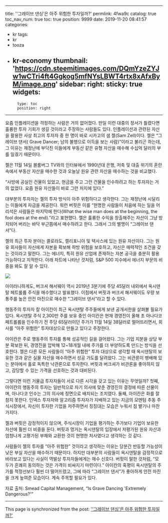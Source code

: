 
---
title: '‘그레이브 댄싱’은 아주 위험한 투자일까?'
permlink: 4fwa9c
catalog: true
toc_nav_num: true
toc: true
position: 9999
date: 2019-11-20 08:41:57
categories:
- kr
tags:
- kr
- tooza
- kr-economy
thumbnail: 'https://cdn.steemitimages.com/DQmYzeZYJw1wCTri4ft4Ggkog5mfNYsLBWT4rtx8xAfxByM/image.png'
sidebar:
    right:
        sticky: true
widgets:
    -
        type: toc
        position: right
---


요즘 인플레이션을 걱정하는 사람은 거의 없어졌다. 만일 이런 대중의 정서가 틀렸다면 훌륭한 투자 기회가 생길 것이라고 주장하는 사람들도 있다. 인플레이션과 관련된 자산을 활용한 사상 최고의 투자자 중 한 명이 바로 시카고의 샘 젤(Sam Zell)이다. 젤은 “그레이브 댄서( Grave Dancer; 남의 불행으로 이득을 보는 사람)”이라고 불리곤 하는데, 그 이유는 재정난에 부닥친 이들에게 부동산 같은 유형 자산을 매수해 수십억 달러의 부를 일궜기 때문이다.  

젤은 11월 14일 블룸버그 TV와의 인터뷰에서 1990년대 은행, 저축 및 대출 위기의 혼란 속에서 부동산 자산을 매수한 것과 오늘날 원유 관련 자산을 매수하는 것을 비교했다.  

“사방에 공실인 건물이 있었고, 현금을 주고 그런 건물을 인수하려고 하는 투자자는 거의 없었다. 요즘 원유 자산들이 바로 그런 처지에 있다.” 

대부분의 투자자는 젤의 투자 방식이 아주 위험하다고 생각한다. 그는 재정난에 시달리는 이들에게 자금을 제공한다. 워런 버핏은 이를 “현명한 사람들이 처음에 하는 일을 어리석은 사람들은 마지막에 한다(What the wise man does at the beginning, the fool does at the end).”라고 표현했다. 젤은 훌륭한 수익을 창출해주는 자산이 그냥 방치되어 버리는 바닥 부근쯤에서 매수하려고 한다. 그래서 그의 별명이 “그레이브 댄서”다.  

젤의 최근 투자 분야는 콜로라도, 캘리포니아 및 텍사스에 있는 원유 자산이다. 그는 원유 회사들이 자신에게 자본을 확보해 하방 위험을 보호하고, 자신은 매력적인 조건을 갖는 것이라고 말한다. 그는 에너지, 특히 원유 산업에 존재하는 자본 공극을 충분히 활용 가능하다고 지적한다. 아래 차트에 나타난 것처럼, S&P 500 지수에서 에너지 부문의 비중을 봐도 잘 알 수 있다. 

 ![](https://cdn.steemitimages.com/DQmYzeZYJw1wCTri4ft4Ggkog5mfNYsLBWT4rtx8xAfxByM/image.png)

아이러니하게도, 버크셔 해서웨이 역시 2019년 3분기에 주당 45달러 내외에서 옥시덴탈 페트롤륨 주식을 매수했다고 발표했다. 이점에서 버핏과 버크셔 해서웨이도 우량 보통주를 높은 안전 마진으로 매수한 “그레이브 댄서”라고 할 수 있다. 

행동주의 투자자 칼 아이칸이 최근 옥시덴탈 주주들에게 보낸 공개서한을 살펴볼 필요가 있다. 옥시덴탈 주식 2,300만 주를 보유 중인 아이칸은 현재 경영진이 올해 초 아나다코 페트롤륨을 인수하기 전 주당 65달러이던 주가가 11월 14일 38달러로 떨어뜨리면서, 회사를 “아주 위험한” 투자대상으로 만들고 있다고 주장한다. 

아이칸은 주로 행동주의 투자를 통해 성공적인 길을 걸어왔다. 그는 기업 지분을 상당 부분 확보한 뒤, 경영진을 압박해 12~18개월 내에 주가를 더 부양하도록 만드는 방식을 선호한다. 젤은 다른 모든 사람들이 “아주 위험한” 투자 대상으로 생각할 때 옥시덴탈의 보유한 것과 같은 실물 자산을 매수하면서 성공 가도를 달려왔다. 그는 비관론이 팽배해 있는 분야에서 홀로 독특한 낙관론으로 투자한다. 버핏과 버크셔가 비관론을 좋아하지 않고, 감당할 수 있는 가격을 선호하는 것과 대비된다.  

그렇다면 이런 거물급 투자자들이 서로 다른 시각을 갖고 있는 이유는 무엇일까? 첫째, 아이칸의 행동주의 투자는 일반적으로 자기 의사에 맞춘 경영진의 결정에 따른 산물이며, 아나다코 인수는 그의 의사에 정면으로 배치되는 조치였다. 둘째, 아이칸은 화를 잘 참지 못한다. 인덱스 투자자와 알고리즘 투자자가 지배하고 있는 지금의 모멘텀 추동 주식시장에서, 자신이 투자한 기업을 저주하면서 징징대는 모습은 누워서 침 뱉기나 마찬가지다.  

젤과 버핏은 감정적이지 않으며, 주식시장이 기업을 평가하는 주가보다 기업이 보유한 자산에 훨씬 더 비중을 둔다. 버핏과 멍거는 옥시덴탈의 입장에서 저평가된 원유 자산과 엄청나게 고평가된 부채와 교환한 것이 현명한 처사였다고 생각하는 것 같다.  

사람들이 젤의 투자를 “아주 위험한” 것이라고 생각하는 이유는 당분간 반등할 가능성이 낮은 부실 자산을 매수하기 때문이다. 하지만 대부분의 사람들이 옥시덴탈을 감정적으로 바라보고 있다는 사실이 역발상 투자자들에게는 매수 신호다. 버핏이 말한 것처럼, “모두가 흔쾌히 동의하는 것은 가격이 비싸지기 마련이다.” 아이칸의 혹평이 옥시덴탈의 주가를 적정선보다 훨씬 더 떨어뜨렸고, 그에 따라 “그레이브 댄서”가 좋아하게 안전 마진을 크게 높여준 모습이다. 계속 주목할 필요가 있다.  

자료 출처: Smead Capital Management, “Is Grave Dancing 'Extremely Dangerous?'”

- - -

This page is synchronized from the post: ['‘그레이브 댄싱’은 아주 위험한 투자일까?'](https://steemit.com/@pius.pius/4fwa9c)

